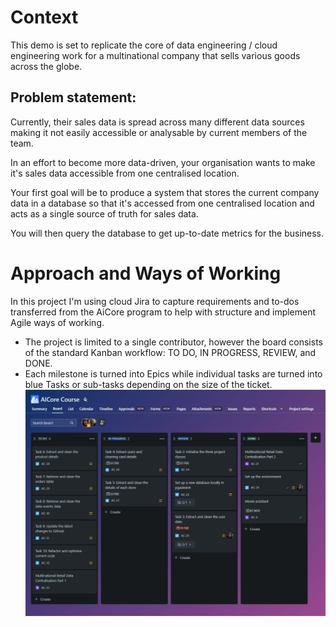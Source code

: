 # Context 
This demo is set to replicate the core of data engineering / cloud engineering work for a multinational company that sells various goods across the globe.

## Problem statement: 
Currently, their sales data is spread across many different data sources making it not easily accessible or analysable by current members of the team.

In an effort to become more data-driven, your organisation wants to make it's sales data accessible from one centralised location.

Your first goal will be to produce a system that stores the current company data in a database so that it's accessed from one centralised location and acts as a single source of truth for sales data.

You will then query the database to get up-to-date metrics for the business.

# Approach and Ways of Working

In this project I'm using cloud Jira to capture requirements and to-dos transferred from the AiCore program to help with structure and implement Agile ways of working. 
* The project is limited to a single contributor, however the board consists of the standard Kanban workflow: TO DO, IN PROGRESS, REVIEW, and DONE. 
* Each milestone is turned into Epics while individual tasks are turned into blue Tasks or sub-tasks depending on the size of the ticket. 
![alt text](https://github.com/voldo-roma/multinational-retail-data-centralisation944/blob/MRDC944/aicore_jira_view_MRD.png?raw=true)

